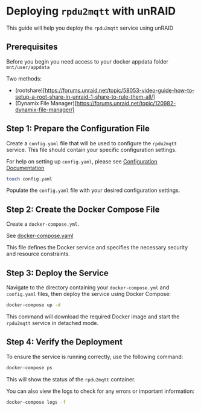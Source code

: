 # Deploying `rpdu2mqtt` with unRAID

This guide will help you deploy the `rpdu2mqtt` service using unRAID

## Prerequisites

Before you begin you need access to your docker appdata folder `mnt/user/appdata`

Two methods:
 - (rootshare)[https://forums.unraid.net/topic/58053-video-guide-how-to-setup-a-root-share-in-unraid-1-share-to-rule-them-all/]
 - (Dynamix File Manager)[https://forums.unraid.net/topic/120982-dynamix-file-manager/]

## Step 1: Prepare the Configuration File

Create a `config.yaml` file that will be used to configure the `rpdu2mqtt` service. This file should contain your specific configuration settings.

For help on setting up `config.yaml`, please see [Configuration Documentation](./../../docs/Configuration.md)

```bash
touch config.yaml
```

Populate the `config.yaml` file with your desired configuration settings.

## Step 2: Create the Docker Compose File

Create a `docker-compose.yml`. 

See [docker-compose.yaml](./docker-compose.yaml)

This file defines the Docker service and specifies the necessary security and resource constraints.

## Step 3: Deploy the Service

Navigate to the directory containing your `docker-compose.yml` and `config.yaml` files, then deploy the service using Docker Compose:

```bash
docker-compose up -d
```

This command will download the required Docker image and start the `rpdu2mqtt` service in detached mode.

## Step 4: Verify the Deployment

To ensure the service is running correctly, use the following command:

```bash
docker-compose ps
```

This will show the status of the `rpdu2mqtt` container.

You can also view the logs to check for any errors or important information:

```bash
docker-compose logs -f
```
